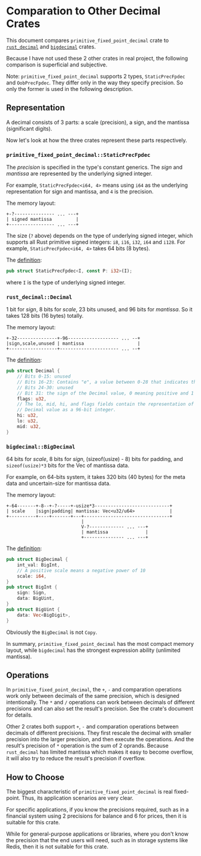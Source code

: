 # Comparation to Other Decimal Crates

This document compares `primitive_fixed_point_decimal` crate to
[`rust_decimal`](https://docs.rs/rust_decimal) and
[`bigdecimal`](https://docs.rs/bigdecimal) crates.

Because I have not used these 2 other crates in real project, the following
comparison is superficial and subjective.

Note: `primitive_fixed_point_decimal` supports 2 types, `StaticPrecFpdec`
and `OobPrecFpdec`. They differ only in the way they specify precision.
So only the former is used in the following description.


## Representation

A decimal consists of 3 parts: a scale (precision), a sign, and the
mantissa (significant digits).

Now let's look at how the three crates represent these parts respectively.


### `primitive_fixed_point_decimal::StaticPrecFpdec`

The *precision* is specified in the type's constant generics. The *sign*
and *mantissa* are represented by the underlying signed integer.

For example, `StaticPrecFpdec<i64, 4>` means using `i64` as the underlying
representation for sign and mantissa, and `4` is the precision.

The memory layout:

```
+-?--------------- ... ---+
| signed mantissa         |
+----------------- ... ---+
```

The size (`?` above) depends on the type of underlying signed integer,
which supports all Rust primitive signed integers: `i8`, `i16`, `i32`,
`i64` and `i128`. For example, `StaticPrecFpdec<i64, 4>` takes 64 bits
(8 bytes).

The [definition](https://docs.rs/primitive_fixed_point_decimal/latest/src/primitive_fixed_point_decimal/static_prec_fpdec.rs.html#18):

```rust
pub struct StaticPrecFpdec<I, const P: i32>(I);
```

where `I` is the type of underlying signed integer.


### `rust_decimal::Decimal`

1 bit for *sign*, 8 bits for *scale*, 23 bits unused, and 96 bits for *mantissa*.
So it takes 128 bits (16 bytes) totally.

The memory layout:

```
+-32---------------+-96------------------- ... --+
|sign,scale,unused | mantissa                    |
+------------------+---------------------- ... --+
```

The [definition](https://docs.rs/rust_decimal/latest/src/rust_decimal/decimal.rs.html#115-126):

```rust
pub struct Decimal {
    // Bits 0-15: unused
    // Bits 16-23: Contains "e", a value between 0-28 that indicates the scale
    // Bits 24-30: unused
    // Bit 31: the sign of the Decimal value, 0 meaning positive and 1 meaning negative.
    flags: u32,
    // The lo, mid, hi, and flags fields contain the representation of the
    // Decimal value as a 96-bit integer.
    hi: u32,
    lo: u32,
    mid: u32,
}
```


### `bigdecimal::BigDecimal`

64 bits for *scale*, 8 bits for *sign*, (sizeof(usize) - 8) bits for padding,
and `sizeof(usize)*3` bits for the Vec of mantissa data.

For example, on 64-bits system, it takes 320 bits (40 bytes) for the meta data
and uncertain-size for mantissa data.

The memory layout:

```
+-64-------+-8--+-?-----+-usize*3----------------------------+
| scale    |sign|padding| mantissa: Vec<u32/u64>             |
+----------+----+-------+---+--------------------------------+
                            |
                            V-?------------- ... ---+
                            | mantissa              |
                            +--------------- ... ---+
```

The [definition](https://docs.rs/bigdecimal/latest/src/bigdecimal/lib.rs.html#206-210):

```rust
pub struct BigDecimal {
    int_val: BigInt,
    // A positive scale means a negative power of 10
    scale: i64,
}
pub struct BigInt {
    sign: Sign,
    data: BigUint,
}
pub struct BigUint {
    data: Vec<BigDigit>,
}
```

Obviously the `BigDecimal` is not `Copy`.


In summary, `primitive_fixed_point_decimal` has the most compact memory layout,
while `bigdecimal` has the strongest expression ability (unlimited mantissa).


## Operations

In `primitive_fixed_point_decimal`, the `+`, `-` and comparation operations
work only between decimals of the same precision, which is designed intentionally.
The `*` and `/` operations can work between decimals of different precisions
and can also set the result's precision. See the crate's document for details.

Other 2 crates both support `+`, `-` and comparation operations between
decimals of different precisions. They first rescale the decimal with smaller
precision into the larger precision, and then execute the operations. And
the result's precision of `*` operation is the sum of 2 oprands. Because
`rust_decimal` has limited mantissa which makes it easy to become overflow,
it will also try to reduce the result's precision if overflow.


## How to Choose

The biggest characteristic of `primitive_fixed_point_decimal` is real
fixed-point. Thus, its application scenarios are very clear.

For specific applications, if you know the precisions required, such as in
a financial system using 2 precisions for balance and 6 for prices, then
it is suitable for this crate.

While for general-purpose applications or libraries, where you don't know the
precision that the end users will need, such as in storage systems like
Redis, then it is not suitable for this crate.
